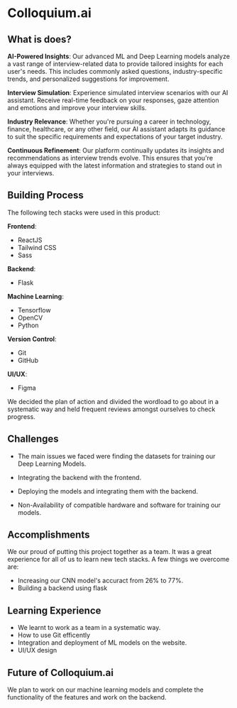 
# Colloquium.ai

## What is does?

**AI-Powered Insights**: Our advanced ML and Deep Learning models analyze a vast range of interview-related data to provide tailored insights for each user's needs. This includes commonly asked questions, industry-specific trends, and personalized suggestions for improvement.


**Interview Simulation**: Experience simulated interview scenarios with our AI assistant. Receive real-time feedback on your responses, gaze attention and emotions and improve  your interview skills.

**Industry Relevance**: Whether you're pursuing a career in technology, finance, healthcare, or any other field, our AI assistant adapts its guidance to suit the specific requirements and expectations of your target industry.

**Continuous Refinement**: Our platform continually updates its insights and recommendations as interview trends evolve. This ensures that you're always equipped with the latest information and strategies to stand out in your interviews.
## Building Process

The following tech stacks were used in this product:

**Frontend**:
- ReactJS
- Tailwind CSS
- Sass

**Backend**:
- Flask

**Machine Learning**:
- Tensorflow
- OpenCV
- Python 

**Version Control**:
- Git 
- GitHub

**UI/UX**:

- Figma

We decided the plan of action and divided the wordload to go about in a systematic way and held frequent reviews amongst ourselves to check progress.

## Challenges 

- The main issues we faced were finding the datasets for training our Deep Learning Models.

- Integrating the backend with the frontend.

- Deploying the models and integrating them with the backend.

- Non-Availability of compatible hardware and software for training our models.
## Accomplishments

We our proud of putting this project together as a team. It was a great experience for all of us to learn new tech stacks.
A few things we overcome are:

- Increasing our CNN model's accuract from 26% to 77%.
- Building a backend using flask

## Learning Experience

- We learnt to work as a team in a systematic way. 
- How to use Git efficently 
- Integration and deployment of ML models on the website.
- UI/UX design


## Future of Colloquium.ai

We plan to work on our machine learning models and complete the functionality of the features and work on the backend.

